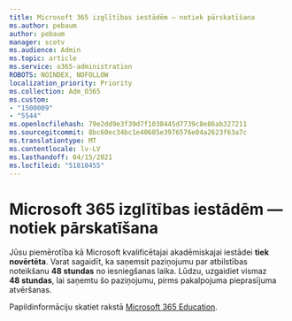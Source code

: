 ```yaml
---
title: Microsoft 365 izglītības iestādēm — notiek pārskatīšana
ms.author: pebaum
author: pebaum
manager: scotv
ms.audience: Admin
ms.topic: article
ms.service: o365-administration
ROBOTS: NOINDEX, NOFOLLOW
localization_priority: Priority
ms.collection: Adm_O365
ms.custom:
- "1500009"
- "5544"
ms.openlocfilehash: 79e2dd9e3f39d7f1038445d7739c8e86ab327211
ms.sourcegitcommit: 8bc60ec34bc1e40685e3976576e04a2623f63a7c
ms.translationtype: MT
ms.contentlocale: lv-LV
ms.lasthandoff: 04/15/2021
ms.locfileid: "51810455"
---
```

# <a name="microsoft-365-for-education---under-review"></a>Microsoft 365 izglītības iestādēm — notiek pārskatīšana

Jūsu piemērotība kā Microsoft kvalificētajai akadēmiskajai iestādei **tiek novērtēta**. Varat sagaidīt, ka saņemsit paziņojumu par atbilstības noteikšanu **48 stundas** no iesniegšanas laika. Lūdzu, uzgaidiet vismaz **48 stundas**, lai saņemtu šo paziņojumu, pirms pakalpojuma pieprasījuma atvēršanas.

Papildinformāciju skatiet rakstā [Microsoft 365 Education](https://www.microsoft.com/education/buy-license/microsoft365).
